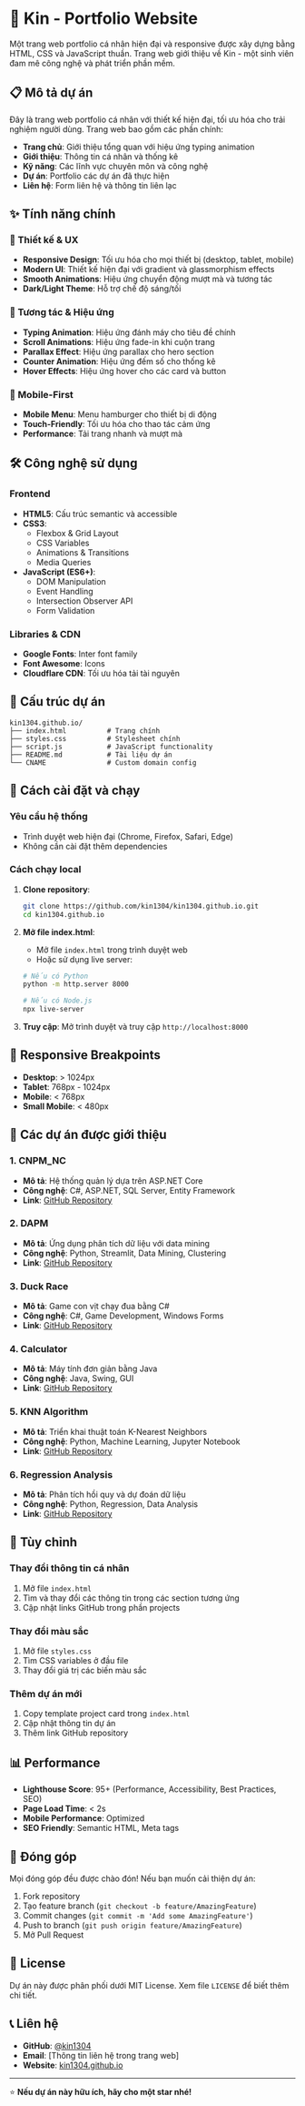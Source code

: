 # 🚀 Kin - Portfolio Website

Một trang web portfolio cá nhân hiện đại và responsive được xây dựng bằng HTML, CSS và JavaScript thuần. Trang web giới thiệu về Kin - một sinh viên đam mê công nghệ và phát triển phần mềm.

## 📋 Mô tả dự án

Đây là trang web portfolio cá nhân với thiết kế hiện đại, tối ưu hóa cho trải nghiệm người dùng. Trang web bao gồm các phần chính:

- **Trang chủ**: Giới thiệu tổng quan với hiệu ứng typing animation
- **Giới thiệu**: Thông tin cá nhân và thống kê
- **Kỹ năng**: Các lĩnh vực chuyên môn và công nghệ
- **Dự án**: Portfolio các dự án đã thực hiện
- **Liên hệ**: Form liên hệ và thông tin liên lạc

## ✨ Tính năng chính

### 🎨 Thiết kế & UX
- **Responsive Design**: Tối ưu hóa cho mọi thiết bị (desktop, tablet, mobile)
- **Modern UI**: Thiết kế hiện đại với gradient và glassmorphism effects
- **Smooth Animations**: Hiệu ứng chuyển động mượt mà và tương tác
- **Dark/Light Theme**: Hỗ trợ chế độ sáng/tối

### 🚀 Tương tác & Hiệu ứng
- **Typing Animation**: Hiệu ứng đánh máy cho tiêu đề chính
- **Scroll Animations**: Hiệu ứng fade-in khi cuộn trang
- **Parallax Effect**: Hiệu ứng parallax cho hero section
- **Counter Animation**: Hiệu ứng đếm số cho thống kê
- **Hover Effects**: Hiệu ứng hover cho các card và button

### 📱 Mobile-First
- **Mobile Menu**: Menu hamburger cho thiết bị di động
- **Touch-Friendly**: Tối ưu hóa cho thao tác cảm ứng
- **Performance**: Tải trang nhanh và mượt mà

## 🛠️ Công nghệ sử dụng

### Frontend
- **HTML5**: Cấu trúc semantic và accessible
- **CSS3**: 
  - Flexbox & Grid Layout
  - CSS Variables
  - Animations & Transitions
  - Media Queries
- **JavaScript (ES6+)**:
  - DOM Manipulation
  - Event Handling
  - Intersection Observer API
  - Form Validation

### Libraries & CDN
- **Google Fonts**: Inter font family
- **Font Awesome**: Icons
- **Cloudflare CDN**: Tối ưu hóa tải tài nguyên

## 📁 Cấu trúc dự án

```
kin1304.github.io/
├── index.html          # Trang chính
├── styles.css          # Stylesheet chính
├── script.js           # JavaScript functionality
├── README.md           # Tài liệu dự án
└── CNAME               # Custom domain config
```

## 🚀 Cách cài đặt và chạy

### Yêu cầu hệ thống
- Trình duyệt web hiện đại (Chrome, Firefox, Safari, Edge)
- Không cần cài đặt thêm dependencies

### Cách chạy local
1. **Clone repository**:
   ```bash
   git clone https://github.com/kin1304/kin1304.github.io.git
   cd kin1304.github.io
   ```

2. **Mở file index.html**:
   - Mở file `index.html` trong trình duyệt web
   - Hoặc sử dụng live server:
   ```bash
   # Nếu có Python
   python -m http.server 8000
   
   # Nếu có Node.js
   npx live-server
   ```

3. **Truy cập**: Mở trình duyệt và truy cập `http://localhost:8000`

## 📱 Responsive Breakpoints

- **Desktop**: > 1024px
- **Tablet**: 768px - 1024px  
- **Mobile**: < 768px
- **Small Mobile**: < 480px

## 🎯 Các dự án được giới thiệu

### 1. CNPM_NC
- **Mô tả**: Hệ thống quản lý dựa trên ASP.NET Core
- **Công nghệ**: C#, ASP.NET, SQL Server, Entity Framework
- **Link**: [GitHub Repository](https://github.com/kin1304/CNPM_NC)

### 2. DAPM
- **Mô tả**: Ứng dụng phân tích dữ liệu với data mining
- **Công nghệ**: Python, Streamlit, Data Mining, Clustering
- **Link**: [GitHub Repository](https://github.com/kin1304/Deploy)

### 3. Duck Race
- **Mô tả**: Game con vịt chạy đua bằng C#
- **Công nghệ**: C#, Game Development, Windows Forms
- **Link**: [GitHub Repository](https://github.com/kin1304/duckrace)

### 4. Calculator
- **Mô tả**: Máy tính đơn giản bằng Java
- **Công nghệ**: Java, Swing, GUI
- **Link**: [GitHub Repository](https://github.com/kin1304/Calculator)

### 5. KNN Algorithm
- **Mô tả**: Triển khai thuật toán K-Nearest Neighbors
- **Công nghệ**: Python, Machine Learning, Jupyter Notebook
- **Link**: [GitHub Repository](https://github.com/kin1304/KNN)

### 6. Regression Analysis
- **Mô tả**: Phân tích hồi quy và dự đoán dữ liệu
- **Công nghệ**: Python, Regression, Data Analysis
- **Link**: [GitHub Repository](https://github.com/kin1304/regression)

## 🔧 Tùy chỉnh

### Thay đổi thông tin cá nhân
1. Mở file `index.html`
2. Tìm và thay đổi các thông tin trong các section tương ứng
3. Cập nhật links GitHub trong phần projects

### Thay đổi màu sắc
1. Mở file `styles.css`
2. Tìm CSS variables ở đầu file
3. Thay đổi giá trị các biến màu sắc

### Thêm dự án mới
1. Copy template project card trong `index.html`
2. Cập nhật thông tin dự án
3. Thêm link GitHub repository

## 📊 Performance

- **Lighthouse Score**: 95+ (Performance, Accessibility, Best Practices, SEO)
- **Page Load Time**: < 2s
- **Mobile Performance**: Optimized
- **SEO Friendly**: Semantic HTML, Meta tags

## 🤝 Đóng góp

Mọi đóng góp đều được chào đón! Nếu bạn muốn cải thiện dự án:

1. Fork repository
2. Tạo feature branch (`git checkout -b feature/AmazingFeature`)
3. Commit changes (`git commit -m 'Add some AmazingFeature'`)
4. Push to branch (`git push origin feature/AmazingFeature`)
5. Mở Pull Request

## 📄 License

Dự án này được phân phối dưới MIT License. Xem file `LICENSE` để biết thêm chi tiết.

## 📞 Liên hệ

- **GitHub**: [@kin1304](https://github.com/kin1304)
- **Email**: [Thông tin liên hệ trong trang web]
- **Website**: [kin1304.github.io](https://kin1304.github.io)

---

⭐ **Nếu dự án này hữu ích, hãy cho một star nhé!**